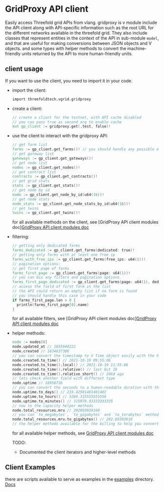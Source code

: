 # GridProxy API client

Easily access Threefold grid APIs from vlang. gridproxy is v module include the API client along with API-specific information such as the root URL for the different networks available in the threefold grid. They also include classes that represent entities in the context of the API in sub-module `model`, and that are useful for making conversions between JSON objects and V objects. and some types with helper methods to convert the machine-friendly units returned by the API to more human-friendly units.

## client usage

If you want to use the client, you need to import it in your code.

* import the client:

  ```v
  import threefoldtech.vgrid.gridproxy
  ```

* create a client:

  ```v
  // create a client for the testnet, with API cache disabled
  // you can pass true as second arg to enable cache
  mut gp_client := gridproxy.get(.test, false)!
  ```

* use the client to interact with the gridproxy API:

  ```v
  // get farm list
  farms := gp_client.get_farms()! // you should handle any possible errors in your code
  // get gateway list
  gateways := gp_client.get_gateways()!
  // get node list
  nodes := gp_client.get_nodes()!
  // get contract list
  contracts := gp_client.get_contracts()!
  // get grid stats
  stats := gp_client.get_stats()!
  // get node by id
  node := gp_client.get_node_by_id(u64(16))!
  // get node stats
  node_stats := gp_client.get_node_stats_by_id(u64(16))!
  // get twins
  twins := gp_client.get_twins()!
  ```

  for all available methods on the client, see [GridProxy API client modules doc][GridProxy API client modules doc](../../../web3gw/vgrid/gridproxy/docs/)

* filtering:

  ```v
  // getting only dedicated farms
  farms_dedicated := gp_client.get_farms(dedicated: true)!
  // getting only farms with at least one free ip
  farms_with_free_ips := gp_client.get_farms(free_ips: u64(1))!
  // pagination options:
  // get first page of farms
  farms_first_page := gp_client.get_farms(page: u64(1))!
  // you can mix any filters and pagination options
  farms_first_page_dedicated := gp_client.get_farms(page: u64(1), dedicated: true)!
  // access the field of first farm in the list
  // the API could return an empty list if no farm is found
  // you should handle this case in your code
  if farms_first_page.len > 0 {
    println(farms_first_page[0].name)
  }
  ```

  for all available filters, see [GridProxy API client modules doc][GridProxy API client modules doc](../../../web3gw/vgrid/gridproxy/docs/)

* helper methods:

  ```v
  node := nodes[0]
  node.updated_at // 1655940222
  node.created // 1634637306
  // you can convert the timestamp to V Time object easily with the helper method
  node.created.to_time() // 2021-10-19 09:55:06
  node.created.to_time().local() // 2021-10-19 11:55:06
  node.created.to_time().relative() // last Oct 19
  node.created.to_time().relative_short() // 246d ago
  // lets check another field with different type
  node.uptime // 18958736
  // you can convert the seconds to a human-readable duration with the helper method
  node.uptime.to_days() // 219.42981481481482
  node.uptime.to_hours() // 5266.315555555556
  node.uptime.to_minutes() // 315978.93333333335
  // now to the capacity helper methods
  node.total_resources.mru // 202803036160
  // you can `to_megabytes`, `to_gigabytes` and `to_terabytes` methods on any resources field.
  node.total_resources.mru.to_gigabytes() // 202.80303616
  // the helper methods available for the billing to help you convert the TFT units as well
  ```

  for all available helper methods, see [GridProxy API client modules doc](../../../web3gw/vgrid/gridproxy/docs/)

  TODO:
  * Documented the client iterators and higher-level methods

## Client Examples

there are scripts available to serve as examples in the [examples](../../../web3gw/vgrid/examples/) directory. [Docs](../../../web3gw/vgrid/examples/)
